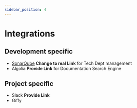 ```yaml
---
sidebar_position: 4
---
```


# Integrations

## Development specific

- [SonarQube](https://www.sonarqube.org/) **Change to real Link** for Tech Dept management
- Algolia **Provide Link** for Documentation Search Engine

## Project specific

- Slack **Provide Link**
- Giffy
